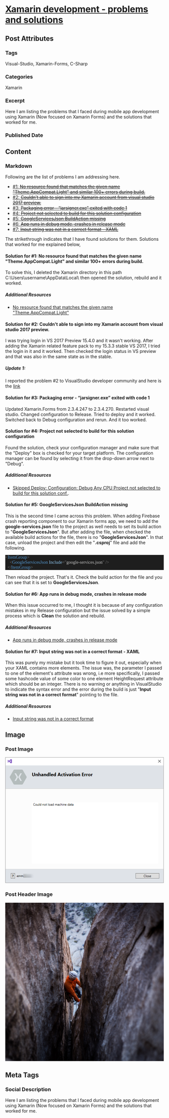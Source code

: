 # [Xamarin development - problems and solutions](https://www.abhith.net/post/xamarin-development-problems-and-solutions/)
## Post Attributes
### Tags
Visual-Studio, Xamarin-Forms, C-Sharp 
### Categories
Xamarin
### Excerpt
Here I am listing the problems that I faced during mobile app development using Xamarin (Now focused on Xamarin Forms) and the solutions that worked for me.
### Published Date

## Content
### Markdown
Following are the list of problems I am addressing here.

- [#1: <strike>No resource found that matches the given name "Theme.AppCompat.Light" and similar 100+ errors during build.</strike>](#1)
- [#2: <strike>Couldn't able to sign into my Xamarin account from visual studio 2017 preview.</strike>](#2)
- [#3: <strike>Packaging error - “jarsigner.exe” exited with code 1</strike>](#3)
- [#4: <strike>Project not selected to build for this solution configuration</strike>](#4)
- [#5: <strike>GoogleServicesJson BuildAction missing</strike>](#5)
- [#6: <strike>App runs in debug mode, crashes in release mode</strike>](#6)
- [#7: <strike>Input string was not in a correct format - XAML</strike>](#7)

The strikethrough indicates that I have found solutions for them.
Solutions that worked for me explained below,

#### <a name="1"></a>Solution for #1: No resource found that matches the given name "Theme.AppCompat.Light" and similar 100+ errors during build.
To solve this, I deleted the Xamarin directory in this path C:\Users\username\AppData\Local\ then opened the solution, rebuild and it worked.

##### Additional Resources

- [No resource found that matches the given name "Theme.AppCompat.Light"](https://forums.xamarin.com/discussion/59017/no-resource-found-that-matches-the-given-name-theme-appcompat-light)

#### <a name="2"></a>Solution for #2: Couldn't able to sign into my Xamarin account from visual studio 2017 preview. 
I was trying login in VS 2017 Preview 15.4.0 and it wasn't working. After adding the Xamarin related feature pack to my 15.3.3 stable VS 2017, I tried the login in it and it worked. Then checked the login status in VS preview and that was also in the same state as in the stable.

##### Update 1:
I reported the problem #2 to VisualStudio developer community and here is the [link](https://developercommunity.visualstudio.com/content/problem/106582/unable-to-sign-in-to-xamarin-account-unhandled-act.html)

#### <a name="3"></a>Solution for #3: Packaging error - “jarsigner.exe” exited with code 1
Updated Xamarin.Forms from 2.3.4.247 to 2.3.4.270. Restarted visual studio. Changed configuration to Release. Tried to deploy and it worked. Switched back to Debug configuration and rerun. And it too worked.

#### <a name="4"></a>Solution for #4: Project not selected to build for this solution configuration
Found the solution, check your configuration manager and make sure that the "Deploy" box is checked for your target platform. The configuration manager can be found by selecting it from the drop-down arrow next to "Debug".

##### Additional Resources

- [Skipped Deploy: Configuration: Debug Any CPU Project not selected to build for this solution conf.](https://forums.xamarin.com/discussion/67216/skipped-deploy-configuration-debug-any-cpu-project-not-selected-to-build-for-this-solution-conf).

#### <a name="5"></a>Solution for #5: GoogleServicesJson BuildAction missing
This is the second time I came across this problem. When adding Firebase crash reporting component to our Xamarin forms app, we need to add the **google-services.json** file to the project as well needs to set its build action to "**GoogleServicesJson**". But after adding the file, when checked the available build actions for the file, there is no "**GoogleServicesJson**". In that case, unload the project and then edit the "**.csproj**" file and add the following.
<pre style="font-family:Consolas;font-size:13;color:gainsboro;background:#1e1e1e;"><span style="color:gray;">&lt;</span><span style="color:#569cd6;">ItemGroup</span><span style="color:gray;">&gt;</span>
<span style="color:gray;">&nbsp;&nbsp;&nbsp;&nbsp;&lt;</span><span style="color:#569cd6;">GoogleServicesJson</span><span style="color:gray;">&nbsp;</span><span style="color:#92caf4;">Include</span><span style="color:gray;">=</span><span style="color:gray;">&quot;</span><span style="color:#c8c8c8;">google-services.json</span><span style="color:gray;">&quot;</span><span style="color:gray;">&nbsp;/&gt;</span>
<span style="color:gray;">&nbsp;&nbsp;&lt;/</span><span style="color:#569cd6;">ItemGroup</span><span style="color:gray;">&gt;</span></pre>
Then reload the project. That's it. Check the build action for the file and you can see that it is set to **GoogleServicesJson**.

#### <a name="6"></a>Solution for #6: App runs in debug mode, crashes in release mode
When this issue occurred to me, I thought it is because of any configuration mistakes in my Release configuration but the issue solved by a simple process which is  **Clean** the solution and rebuild.

##### Additional Resources

- [App runs in debug mode, crashes in release mode](https://forums.xamarin.com/discussion/55666/app-runs-in-debug-mode-crashes-in-release-mode)

#### <a name="7"></a>Solution for #7: Input string was not in a correct format - XAML
This was purely my mistake but it took time to figure it out, especially when your XAML contains more elements. The issue was, the parameter I passed to one of the element's attribute was wrong, i.e more specifically, I passed some hashcode value of some color to one element HeightRequest attribute which should be an integer. There is no warning or anything in VisualStudio to indicate the syntax error and the error during the build is just "**Input string was not in a correct format**" pointing to the file.

##### Additional Resources

- [Input string was not in a correct format](https://forums.xamarin.com/discussion/55485/input-string-was-not-in-a-correct-format)
## Image
### Post Image
![Post Image](account-login-error.png) 
### Post Header Image
![Post Header Image](tommy-lisbin-316755.jpg)

## Meta Tags
### Social Description
Here I am listing the problems that I faced during mobile app development using Xamarin (Now focused on Xamarin Forms) and the solutions that worked for me.
